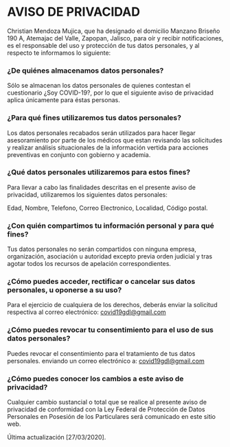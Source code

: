 # AVISO DE PRIVACIDAD


Christian Mendoza Mujica, que ha designado el domicilio Manzano Briseño 190 A, Atemajac del Valle, Zapopan, Jalisco, para oír y recibir notificaciones, es el responsable del uso y protección de tus datos personales, y al respecto te informamos lo siguiente:


### ¿De quiénes almacenamos datos personales? ###

Sólo se almacenan los datos personales de quienes contestan el cuestionario ¿Soy COVID-19?, por lo que el siguiente aviso de privacidad aplica únicamente para éstas personas. 


### ¿Para qué fines utilizaremos tus datos personales? ###

Los datos personales recabados serán utilizados para hacer llegar asesoramiento por parte de los médicos que estan revisando las solicitudes y realizar análisis situacionales de la información vertida para acciones preventivas en conjunto con gobierno y academia.


### ¿Qué datos personales utilizaremos para estos fines? ###

Para llevar a cabo las finalidades descritas en el presente aviso de privacidad, utilizaremos los siguientes datos personales:

Edad, Nombre, Telefono, Correo Electronico, Localidad, Código postal.


### ¿Con quién compartimos tu información personal y para qué fines? ###

Tus datos personales no serán compartidos con ninguna empresa, organización, asociación u autoridad excepto previa orden judicial y tras agotar todos los recursos de apelación correspondientes. 


### ¿Cómo puedes acceder, rectificar o cancelar sus datos personales, u oponerse a su uso? ####

Para el ejercicio de cualquiera de los derechos, deberás enviar la solicitud respectiva al correo electrónico: covid19gdl@gmail.com


### ¿Cómo puedes revocar tu consentimiento para el uso de sus datos personales? ###

Puedes revocar el consentimiento para el tratamiento de tus datos personales. enviando un correo electrónico a: covid19gdl@gmail.com


### ¿Cómo puedes conocer los cambios a este aviso de privacidad? ###

Cualquier cambio sustancial o total que se realice al presente aviso de privacidad de conformidad con la Ley Federal de Protección de Datos Personales en Posesión de los Particulares será comunicado en este sitio web.



Última actualización [27/03/2020].
